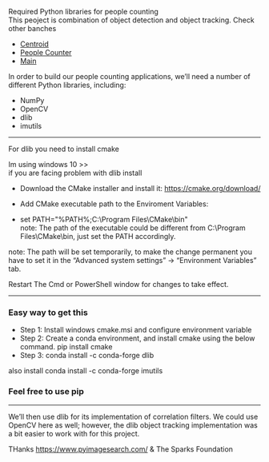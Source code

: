 Required Python libraries for people counting  
This peoject is combination of object detection and object tracking.  Check other banches 
- [Centroid](https://github.com/yeasin50/Social_Distance/tree/Centroid)
- [People Counter](https://github.com/yeasin50/Social_Distance/tree/peopleCounter) 
- [Main](https://github.com/yeasin50/Social_Distance/tree/main)


In order to build our people counting applications, we’ll need a number of different Python libraries, including:

- NumPy
- OpenCV
- dlib
- imutils
 
----
For dlib you need to install cmake 

Im using windows 10  >>   
  if you are facing problem with dlib install 

* Download the CMake installer and install it: https://cmake.org/download/
- Add CMake executable path to the Enviroment Variables:

- set PATH="%PATH%;C:\Program Files\CMake\bin"  
note: The path of the executable could be different from C:\Program Files\CMake\bin, just set the PATH accordingly.

note: The path will be set temporarily, to make the change permanent you have to set it in the “Advanced system settings” → “Environment Variables” tab.

Restart The Cmd or PowerShell window for changes to take effect.  

----
### Easy way to get this 
- Step 1:
Install windows cmake.msi and configure environment variable
- Step 2:
Create a conda environment, and install cmake using the below command.
pip install cmake
- Step 3:
conda install -c conda-forge dlib

also install conda install -c conda-forge imutils 

### Feel free to use pip

-----
We’ll then use dlib for its implementation of correlation filters. We could use OpenCV here as well; however, the dlib object tracking implementation was a bit easier to work with for this project.

THanks https://www.pyimagesearch.com/ & The Sparks Foundation